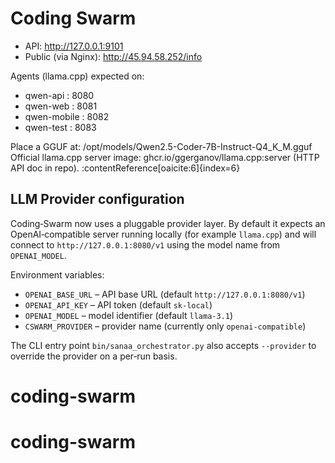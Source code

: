 # Coding Swarm

- API: http://127.0.0.1:9101
- Public (via Nginx): http://45.94.58.252/info

Agents (llama.cpp) expected on:
- qwen-api     : 8080
- qwen-web     : 8081
- qwen-mobile  : 8082
- qwen-test    : 8083

Place a GGUF at: /opt/models/Qwen2.5-Coder-7B-Instruct-Q4_K_M.gguf
Official llama.cpp server image: ghcr.io/ggerganov/llama.cpp:server  (HTTP API doc in repo). :contentReference[oaicite:6]{index=6}

## LLM Provider configuration

Coding‑Swarm now uses a pluggable provider layer.  By default it expects an
OpenAI‑compatible server running locally (for example `llama.cpp`) and will
connect to `http://127.0.0.1:8080/v1` using the model name from
`OPENAI_MODEL`.

Environment variables:

- `OPENAI_BASE_URL` – API base URL (default `http://127.0.0.1:8080/v1`)
- `OPENAI_API_KEY` – API token (default `sk-local`)
- `OPENAI_MODEL` – model identifier (default `llama-3.1`)
- `CSWARM_PROVIDER` – provider name (currently only `openai-compatible`)

The CLI entry point `bin/sanaa_orchestrator.py` also accepts `--provider` to
override the provider on a per‑run basis.
# coding-swarm
# coding-swarm
